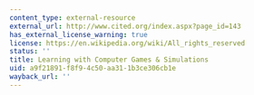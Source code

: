 ```yaml
---
content_type: external-resource
external_url: http://www.cited.org/index.aspx?page_id=143
has_external_license_warning: true
license: https://en.wikipedia.org/wiki/All_rights_reserved
status: ''
title: Learning with Computer Games & Simulations
uid: a9f21891-f8f9-4c50-aa31-1b3ce306cb1e
wayback_url: ''
---
```


